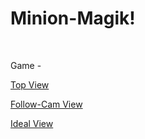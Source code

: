 # Minion-Magik!
<br>

Game -

[Top View](/Images/game31.png?raw=true "Top View")

[Follow-Cam View](/Images/game32.png?raw=true "Follow-Cam View")

[Ideal View](/Images/game33.png?raw=true "Ideal View")
